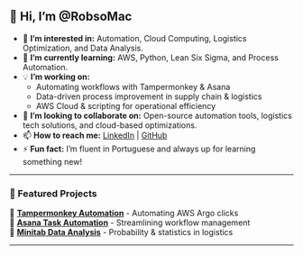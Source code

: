 ## 🚀 Hi, I’m @RobsoMac  
- 👀 **I’m interested in:** Automation, Cloud Computing, Logistics Optimization, and Data Analysis.  
- 🌱 **I’m currently learning:** AWS, Python, Lean Six Sigma, and Process Automation.  
- 💡 **I’m working on:**  
  - Automating workflows with Tampermonkey & Asana  
  - Data-driven process improvement in supply chain & logistics  
  - AWS Cloud & scripting for operational efficiency  
- 💞️ **I’m looking to collaborate on:** Open-source automation tools, logistics tech solutions, and cloud-based optimizations.  
- 📫 **How to reach me:** [LinkedIn](www.linkedin.com/in/macrobson) | [GitHub](https://github.com/RobsoMac)  
- ⚡ **Fun fact:** I’m fluent in Portuguese and always up for learning something new!  

---

### 🚀 Featured Projects  
🔹 **[Tampermonkey Automation](https://github.com/RobsoMac/Tampermonkey-Automation)** - Automating AWS Argo clicks  
🔹 **[Asana Task Automation](https://github.com/your-repo-link)** - Streamlining workflow management  
🔹 **[Minitab Data Analysis](https://github.com/your-repo-link)** - Probability & statistics in logistics  

---
